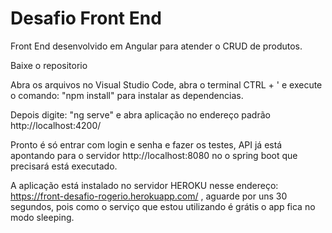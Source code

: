 # Desafio Front End
Front End desenvolvido em Angular para atender o CRUD de produtos.

Baixe o repositorio

Abra os arquivos   no Visual Studio Code, abra o terminal CTRL + ' e execute o comando: "npm install" para instalar as dependencias.

Depois digite: "ng serve" e abra aplicação no endereço padrão http://localhost:4200/

Pronto é só entrar com login e senha e fazer os testes, API já está apontando para o servidor http://localhost:8080 no o spring boot que precisará está executado.

A aplicação está instalado no servidor HEROKU nesse endereço: https://front-desafio-rogerio.herokuapp.com/ , aguarde por uns 30 segundos, pois como o serviço que estou utilizando  é grátis o app fica no modo sleeping.
